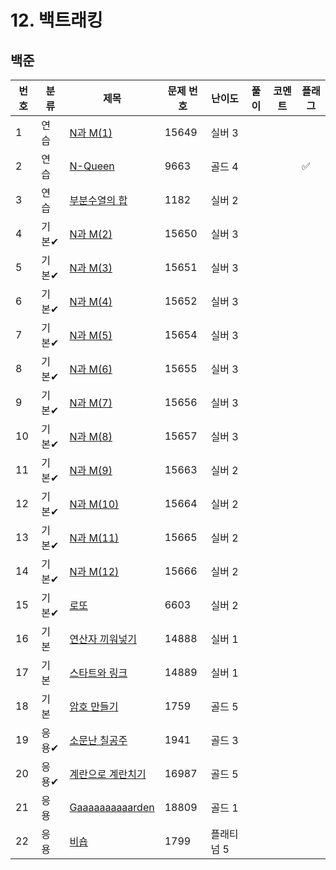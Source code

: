 # 12. 백트래킹

## 백준
| 번호 | 분류 | 제목                                                      | 문제 번호 | 난이도 | 풀이 | 코멘트 | 플래그 |
|----|----|---------------------------------------------------------|------|-----|------|--|--|
| 1  | 연습 | [N과 M(1)](https://www.acmicpc.net/problem/15649)        | 15649 |  실버 3  |      |  |  |
| 2  | 연습 | [N-Queen](https://www.acmicpc.net/problem/9663)         | 9663  |  골드 4   |      |  | ✅ |
| 3  | 연습 | [부분수열의 합](https://www.acmicpc.net/problem/1182)       | 1182  |  실버 2   |      |  |  |
| 4  | 기본✔ | [N과 M(2)](https://www.acmicpc.net/problem/15650)        | 15650 |  실버 3   |      |  |  |
| 5  | 기본✔ | [N과 M(3)](https://www.acmicpc.net/problem/15651)        | 15651 |  실버 3   |      |  |  |
| 6  | 기본✔ | [N과 M(4)](https://www.acmicpc.net/problem/15652)        | 15652 |  실버 3   |      |  |  |
| 7  | 기본✔ | [N과 M(5)](https://www.acmicpc.net/problem/15654)        | 15654 |  실버 3   |      |  |  |
| 8  | 기본✔ | [N과 M(6)](https://www.acmicpc.net/problem/15655)        | 15655 |  실버 3   |      |  |  |
| 9  | 기본✔ | [N과 M(7)](https://www.acmicpc.net/problem/15656)        | 15656 |  실버 3   |      |  |  |
| 10 | 기본✔ | [N과 M(8)](https://www.acmicpc.net/problem/15657)        | 15657 |  실버 3   |      |  |  |
| 11 | 기본✔ | [N과 M(9)](https://www.acmicpc.net/problem/15663)        | 15663 |  실버 2   |      |  |  |
| 12 | 기본✔ | [N과 M(10)](https://www.acmicpc.net/problem/15664)       | 15664 |  실버 2   |      |  |  |
| 13 | 기본✔ | [N과 M(11)](https://www.acmicpc.net/problem/15665)       | 15665 |  실버 2   |      |  |  |
| 14 | 기본✔ | [N과 M(12)](https://www.acmicpc.net/problem/15666)       | 15666 |  실버 2   |      |  |  |
| 15 | 기본✔ | [로또](https://www.acmicpc.net/problem/6603)              | 6603  |  실버 2   |      |  |  |
| 16 | 기본 | [연산자 끼워넣기](https://www.acmicpc.net/problem/14888)       | 14888 |  실버 1 |      |  |  |
| 17 | 기본 | [스타트와 링크](https://www.acmicpc.net/problem/14889)        | 14889 |  실버 1   |      |  |  |
| 18 | 기본 | [암호 만들기](https://www.acmicpc.net/problem/1759)          | 1759  |  골드 5   |      |  |  |
| 19 | 응용✔ | [소문난 칠공주](https://www.acmicpc.net/problem/1941)         | 1941  |  골드 3   |      |  |  |
| 20 | 응용✔ | [계란으로 계란치기](https://www.acmicpc.net/problem/16987)      | 16987 |  골드 5   |      |  |  |
| 21 | 응용 | [Gaaaaaaaaaarden](https://www.acmicpc.net/problem/18809) | 18809 |  골드 1   |      |  |  |
| 22 | 응용 | [비숍](https://www.acmicpc.net/problem/1799)              | 1799  |  플래티넘 5   |      |  |  |

